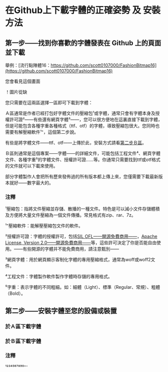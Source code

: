# 在Github上下載字體的正確姿勢 及 安裝方法

## 第一步——找到你喜歡的字體發表在 Github 上的頁面並下載

舉例：[流行點陣體16：https://github.com/scott0107000/FashionBitmap16](https://github.com/scott0107000/FashionBitmap16)

您會看見這個畫面

！圖片從缺

您只需要在這兩區選擇一區即可下載到字體：

Ａ區通常是作者已經打包好字體文件的壓縮包¹或字體，通常只會有字體本身及授權許可證²——有些還有網頁字體³——，您可以很方便地在這裏直接下載到字體，但是可能包含各種字重各種格式（ttf、otf）的字體，導致壓縮包很大。您同時也需要有解壓縮軟件¹⁺，這個第二步說。

有些是將字體文件——ttf、otf——上傳於此，安裝方式請看[第二步Ｂ區](#於Ｂ區下載字體)。

Ｂ區則通常是這個專案——字體——的詳細文件，可能包括工程文件⁴、網頁字體文件、各種字重⁵的字體文件、授權許可證……等。你通常只需要找到ttf或otf格式的文件就可以下載來使用。

部分字體製作人會把所有歷來發佈過的所有版本都上傳上來，您僅需要下載最新版本就好——數字最大的。

### 注釋

¹壓縮包：指將文件壓縮並存儲、散播的一種文件。特色是可以減小文件存儲體積及方便將大量文件壓縮為一個文件傳播。常見格式有zip、rar、7z。

¹⁺壓縮軟件：能解壓壓縮包文件的軟件。

²授權許可證：字體的授權許可，包括[SIL OFL——開源免費商用——](https://scripts.sil.org/OFL)，[Apache License, Version 2.0——開源免費商用——](https://www.apache.org/licenses/LICENSE-2.0)等，這些許可決定了你是否能自由使用。——有些開源的字體并不能免費商用，請注意甄別——

³網頁字體：用於網頁顯示客制化字體的專用壓縮格式，通常為woff或woff2文件。

⁴工程文件：字體製作軟件製作字體時存儲的專用格式。

⁵字重：表示字體的不同粗細。如：細體（Light）、標準（Regular、常規）、粗體（Bold）。

## 第二步——安裝字體至您的設備或裝置

### 於Ａ區下載字體

### 於Ｂ區下載字體

### 注釋

¹²³⁴⁵⁶⁷⁸⁹⁰⁺⁻

